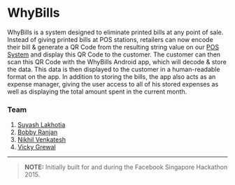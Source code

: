 # WhyBills

WhyBills is a system designed to eliminate printed bills at any point of sale. Instead of giving printed bills at POS stations, retailers can now encode their bill & generate a QR Code from the resulting string value on our [POS System](https://github.com/SuyashLakhotia/WhyBillsPOS) and display this QR Code to the customer. The customer can then scan this QR Code with the WhyBills Android app, which will decode & store the data. This data is then displayed to the customer in a human-readable format on the app. In addition to storing the bills, the app also acts as an expense manager, giving the user access to all of his stored expenses as well as displaying the total amount spent in the current month.

### Team

1. [Suyash Lakhotia](https://github.com/SuyashLakhotia)
2. [Bobby Ranjan](https://github.com/bbbranjan)
3. [Nikhil Venkatesh](https://github.com/nikv96)
4. [Vicky Grewal](https://github.com/prabhjotvickygrewal)

---

> **NOTE:** Initially built for and during the Facebook Singapore Hackathon 2015.
